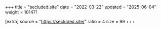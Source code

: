+++
title = "secluded.site"
date = "2022-03-22"
updated = "2025-06-04"
weight = 101471

[extra]
source = "https://secluded.site/"
ratio = 4
size = 99
+++
